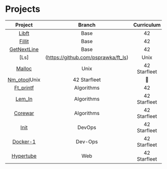 
# Projects
|Project|Branch|Curriculum|Status
|:-:|:-:|:-:|:-:
|[Libft](https://github.com/psprawka/Libft)|Base|42|:white_check_mark:|
|[Fillit](https://github.com/psprawka/Fillit)|Base|42|:white_check_mark:|
|[GetNextLine](https://github.com/psprawka/Get_Next_Line)|Base|42|:white_check_mark:|
|[Ls]|(https://github.com/psprawka/ft_ls)|Unix|42|:wrench:|
|[Malloc](https://github.com/psprawka/ft_malloc)|Unix|42 Starfleet|:wrench:|
|[Nm_otool](https://github.com/psprawka/nm-otool)Unix|42 Starfleet|:wrench:|
|[Ft_printf](https://github.com/psprawka/ft_printf)|Algorithms|42|:white_check_mark:|
|[Lem_In](https://github.com/psprawka/Lem_in)|Algorithms|42 Starfleet|:white_check_mark:|
|[Corewar](https://github.com/psprawka/corewar)|Algorithms|42 Starfleet|:white_check_mark:|
|[Init](https://github.com/psprawka/init)|DevOps|42 Starfleet|:wrench:|
|[Docker-1](https://github.com/psprawka/docker-1)|Dev-Ops|42 Starfleet|:white_check_mark:|
|[Hypertube](https://github.com/psprawka/Hypertube)|Web|42 Starfleet|:wrench:|
